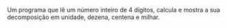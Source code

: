 Um programa que lê um número inteiro de 4 dígitos, calcula e mostra a sua decomposição em unidade, dezena, centena e milhar.